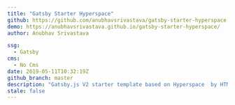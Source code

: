 ```yaml
---
title: "Gatsby Starter Hyperspace"
github: https://github.com/anubhavsrivastava/gatsby-starter-hyperspace
demo: https://anubhavsrivastava.github.io/gatsby-starter-hyperspace/
author: Anubhav Srivastava

ssg:
  - Gatsby
cms:
  - No Cms
date: 2019-05-11T10:32:19Z
github_branch: master
description: "Gatsby.js V2 starter template based on Hyperspace  by HTML5 UP"
stale: false
---
```

